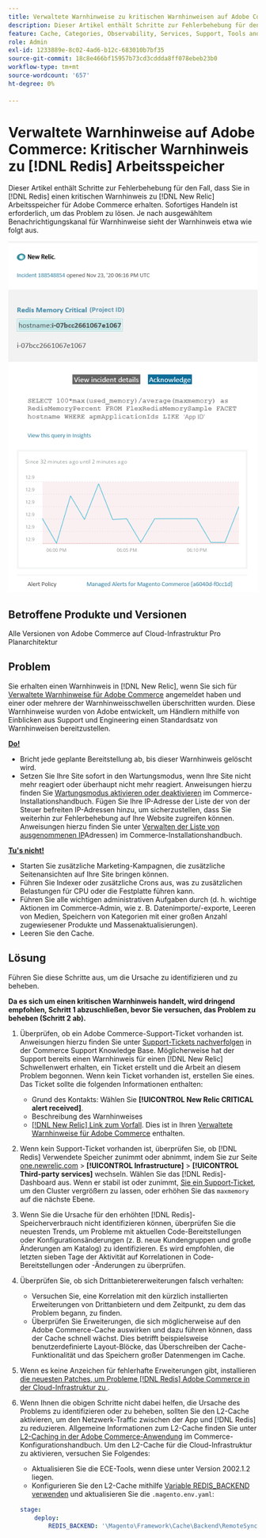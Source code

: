 ```yaml
---
title: Verwaltete Warnhinweise zu kritischen Warnhinweisen auf Adobe Commerce [!DNL Redis] Arbeitsspeicher
description: Dieser Artikel enthält Schritte zur Fehlerbehebung für den Fall, dass Sie  [!DNL Redis]  wichtigen Warnhinweis für Adobe Commerce in erhalten [!DNL New Relic]. Sofortiges Handeln ist erforderlich, um das Problem zu lösen.
feature: Cache, Categories, Observability, Services, Support, Tools and External Services, Variables
role: Admin
exl-id: 1233889e-8c02-4ad6-b12c-683010b7bf35
source-git-commit: 18c8e466bf15957b73cd3cddda8ff078ebeb23b0
workflow-type: tm+mt
source-wordcount: '657'
ht-degree: 0%

---
```


# Verwaltete Warnhinweise auf Adobe Commerce: Kritischer Warnhinweis zu [!DNL Redis] Arbeitsspeicher

Dieser Artikel enthält Schritte zur Fehlerbehebung für den Fall, dass Sie in [!DNL Redis] einen kritischen Warnhinweis zu [!DNL New Relic] Arbeitsspeicher für Adobe Commerce erhalten. Sofortiges Handeln ist erforderlich, um das Problem zu lösen. Je nach ausgewähltem Benachrichtigungskanal für Warnhinweise sieht der Warnhinweis etwa wie folgt aus.

![new_relic_redis_memory_critical.png](../../assets/managed-alerts/new_relic_redis_memory_critical.png)

## Betroffene Produkte und Versionen

Alle Versionen von Adobe Commerce auf Cloud-Infrastruktur Pro Planarchitektur

## Problem

Sie erhalten einen Warnhinweis in [!DNL New Relic], wenn Sie sich für [Verwaltete Warnhinweise für Adobe Commerce](managed-alerts-for-magento-commerce.md) angemeldet haben und einer oder mehrere der Warnhinweisschwellen überschritten wurden. Diese Warnhinweise wurden von Adobe entwickelt, um Händlern mithilfe von Einblicken aus Support und Engineering einen Standardsatz von Warnhinweisen bereitzustellen.

**<u>Do!</u>**

* Bricht jede geplante Bereitstellung ab, bis dieser Warnhinweis gelöscht wird.
* Setzen Sie Ihre Site sofort in den Wartungsmodus, wenn Ihre Site nicht mehr reagiert oder überhaupt nicht mehr reagiert. Anweisungen hierzu finden Sie [Wartungsmodus aktivieren oder deaktivieren](https://experienceleague.adobe.com/de/docs/commerce-operations/installation-guide/tutorials/maintenance-mode) im Commerce-Installationshandbuch. Fügen Sie Ihre IP-Adresse der Liste der von der Steuer befreiten IP-Adressen hinzu, um sicherzustellen, dass Sie weiterhin zur Fehlerbehebung auf Ihre Website zugreifen können. Anweisungen hierzu finden Sie unter [Verwalten der Liste von ausgenommenen IP](https://experienceleague.adobe.com/de/docs/commerce-operations/installation-guide/tutorials/maintenance-mode#maintain-the-list-of-exempt-ip-addresses)Adressen) im Commerce-Installationshandbuch.

**<u>Tu&#39;s nicht!</u>**

* Starten Sie zusätzliche Marketing-Kampagnen, die zusätzliche Seitenansichten auf Ihre Site bringen können.
* Führen Sie Indexer oder zusätzliche Crons aus, was zu zusätzlichen Belastungen für CPU oder die Festplatte führen kann.
* Führen Sie alle wichtigen administrativen Aufgaben durch (d. h. wichtige Aktionen im Commerce-Admin, wie z. B. Datenimporte/-exporte, Leeren von Medien, Speichern von Kategorien mit einer großen Anzahl zugewiesener Produkte und Massenaktualisierungen).
* Leeren Sie den Cache.

## Lösung

Führen Sie diese Schritte aus, um die Ursache zu identifizieren und zu beheben.

**Da es sich um einen kritischen Warnhinweis handelt, wird dringend empfohlen, Schritt 1 abzuschließen, bevor Sie versuchen, das Problem zu beheben (Schritt 2 ab).**

1. Überprüfen, ob ein Adobe Commerce-Support-Ticket vorhanden ist. Anweisungen hierzu finden Sie unter [Support-Tickets nachverfolgen](https://experienceleague.adobe.com/de/docs/commerce-knowledge-base/kb/help-center-guide/magento-help-center-user-guide#track-support-case) in der Commerce Support Knowledge Base. Möglicherweise hat der Support bereits einen Warnhinweis für einen [!DNL New Relic] Schwellenwert erhalten, ein Ticket erstellt und die Arbeit an diesem Problem begonnen. Wenn kein Ticket vorhanden ist, erstellen Sie eines. Das Ticket sollte die folgenden Informationen enthalten:

   * Grund des Kontakts: Wählen Sie **[!UICONTROL New Relic CRITICAL alert received]**.
   * Beschreibung des Warnhinweises
   * [[!DNL New Relic] Link zum Vorfall](https://docs.newrelic.com/docs/alerts-applied-intelligence/new-relic-alerts/alert-incidents/view-violation-event-details-incidents/). Dies ist in Ihren [Verwaltete Warnhinweise für Adobe Commerce](managed-alerts-for-magento-commerce.md) enthalten.

1. Wenn kein Support-Ticket vorhanden ist, überprüfen Sie, ob [!DNL Redis] Verwendete Speicher zunimmt oder abnimmt, indem Sie zur Seite [one.newrelic.com](https://login.newrelic.com) > **[!UICONTROL Infrastructure]** > **[!UICONTROL Third-party services]** wechseln. Wählen Sie das [!DNL Redis]-Dashboard aus. Wenn er stabil ist oder zunimmt, [ Sie ein Support-Ticket](https://experienceleague.adobe.com/de/docs/commerce-knowledge-base/kb/help-center-guide/magento-help-center-user-guide#support-case), um den Cluster vergrößern zu lassen, oder erhöhen Sie das `maxmemory` auf die nächste Ebene.
1. Wenn Sie die Ursache für den erhöhten [!DNL Redis]-Speicherverbrauch nicht identifizieren können, überprüfen Sie die neuesten Trends, um Probleme mit aktuellen Code-Bereitstellungen oder Konfigurationsänderungen (z. B. neue Kundengruppen und große Änderungen am Katalog) zu identifizieren. Es wird empfohlen, die letzten sieben Tage der Aktivität auf Korrelationen in Code-Bereitstellungen oder -Änderungen zu überprüfen.
1. Überprüfen Sie, ob sich Drittanbietererweiterungen falsch verhalten:

   * Versuchen Sie, eine Korrelation mit den kürzlich installierten Erweiterungen von Drittanbietern und dem Zeitpunkt, zu dem das Problem begann, zu finden.
   * Überprüfen Sie Erweiterungen, die sich möglicherweise auf den Adobe Commerce-Cache auswirken und dazu führen können, dass der Cache schnell wächst. Dies betrifft beispielsweise benutzerdefinierte Layout-Blöcke, das Überschreiben der Cache-Funktionalität und das Speichern großer Datenmengen im Cache.

1. Wenn es keine Anzeichen für fehlerhafte Erweiterungen gibt, installieren [ die neuesten Patches, um Probleme  [!DNL Redis]  Adobe Commerce in der Cloud-Infrastruktur zu ](https://experienceleague.adobe.com/de/docs/commerce-knowledge-base/kb/troubleshooting/miscellaneous/install-latest-patches-to-fix-magento-redis-issues).
1. Wenn Ihnen die obigen Schritte nicht dabei helfen, die Ursache des Problems zu identifizieren oder zu beheben, sollten Sie den L2-Cache aktivieren, um den Netzwerk-Traffic zwischen der App und [!DNL Redis] zu reduzieren. Allgemeine Informationen zum L2-Cache finden Sie unter [L2-Caching in der Adobe Commerce-Anwendung](https://experienceleague.adobe.com/de/docs/commerce-operations/configuration-guide/cache/level-two-cache) im Commerce-Konfigurationshandbuch. Um den L2-Cache für die Cloud-Infrastruktur zu aktivieren, versuchen Sie Folgendes:

   * Aktualisieren Sie die ECE-Tools, wenn diese unter Version 2002.1.2 liegen.
   * Konfigurieren Sie den L2-Cache mithilfe [Variable REDIS\_BACKEND verwenden](https://experienceleague.adobe.com/de/docs/commerce-on-cloud/user-guide/configure/env/stage/variables-deploy#redis_backend) und aktualisieren Sie die `.magento.env.yaml`:

   ```yaml
   stage:
       deploy:
           REDIS_BACKEND: '\Magento\Framework\Cache\Backend\RemoteSynchronizedCache'
   ```
